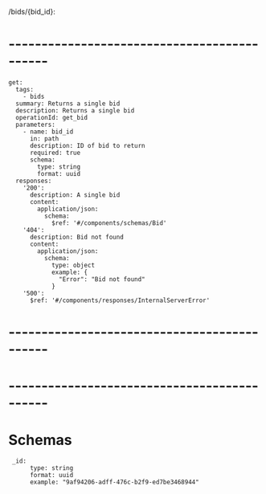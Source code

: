   /bids/{bid_id}:
# --------------------------------------------
    get:
      tags:
        - bids
      summary: Returns a single bid
      description: Returns a single bid
      operationId: get_bid
      parameters:
        - name: bid_id
          in: path
          description: ID of bid to return
          required: true
          schema:
            type: string
            format: uuid
      responses:
        '200':
          description: A single bid
          content:
            application/json:
              schema:
                $ref: '#/components/schemas/Bid'
        '404':
          description: Bid not found
          content:
            application/json:
              schema:
                type: object
                example: {
                  "Error": "Bid not found"
                }
        '500':
          $ref: '#/components/responses/InternalServerError'
# --------------------------------------------




# --------------------------------------------
# Schemas
     _id:
          type: string
          format: uuid
          example: "9af94206-adff-476c-b2f9-ed7be3468944"